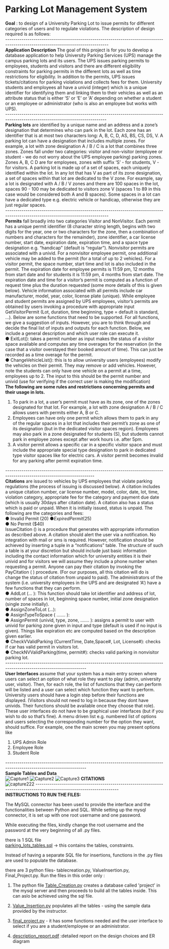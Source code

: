 # Parking Lot Management System
**Goal** : to design of a University Parking Lot to issue permits for different categories of users and to regulate violations. 
The description of design required is as follows:\
---------------------------------------------------------------------------------------------------------------------------------\
**Application Description**
The goal of this project is for you to develop a database application to help University Parking
Services (UPS) manage the campus parking lots and its users. The UPS issues parking permits
to employees, students and visitors and there are different eligibility constraints for parking
permits in the different lots as well as time restrictions for eligibility. In addition to the permits,
UPS issues tickets/citations for parking violations and collects fees for them. University students
and employees all have a univid (integer) which is a unique identifier for identifying them and
linking them to their vehicles as well as an attribute status that is either ‘S’ or ‘E’ or ‘A’
depending on whether a student or an employee or administrator (who is also an employee but
works with UPS).\
--------------------------------------------------------------------------------------------------------------------------------\
**Parking lots** are identified by a unique name and an address and a zone’s designation that
determines who can park in the lot. Each zone has an identifier that is at most two characters
long: A, B, C, D, AS, BS, CS, DS, V. A parking lot can have a designation that includes multiple
zones. For example, a lot with zone designation A / B / C is a lot that combines three zones.
Zones fall under two categories: visitor and non-visitor (employee or student - we do not worry
about the UPS employee parking) parking zones. Zones A, B, C D are for employees, zones
with suffix ‘S’ - for students, V - for visitors.
A parking lot is made up of a set of spaces, each uniquely identified within the lot. In any lot that
has V as part of its zone designation, a set of spaces within that lot are dedicated to the V zone.
For example, say a lot is designated with A / B / V zones and there are 100 spaces in the lot,
spaces 90 - 100 may be dedicated to visitors zone V (spaces 1 to 89 in this case would be
considered both A and B spaces). Some spaces in a lot can have a dedicated type e.g. electric
vehicle or handicap, otherwise they are just regular spaces.\
---------------------------------------------------------------------------------------------------------------------------------\
**Permits** fall broadly into two categories Visitor and NonVisitor. Each permit has a unique permit
identifier (8 character string length, begins with two digits for the year, one or two characters for
the zone, then a combination of numbers and characters for the remainder), zone identifier, a
car license number, start date, expiration date, expiration time, and a space type designation
e.g. “handicap” (default is “regular”). Nonvisitor permits are associated with a univid. For a
nonvisitor employee permit, one additional vehicle may be added to the permit (for a total of up
to 2 vehicles). For a visitor permit, the space number, start time and lot is also included in the
permit. The expiration date for employee permits is 11:59 pm, 12 months from start date and for
students it is 11:59 pm, 4 months from start date. The expiration date and time for a visitor’s
permit is computed as a function of request time plus the duration requested (some more details
of this is given below). Vehicle information associated with all permits include car manufacturer,
model, year, color, license plate (unique). While employee and student permits are assigned by
UPS employees, visitor’s permits are obtained by users invoking a procedure with appropriate
input GetVisitorPermit (Lot, duration, time beginning, type = default is standard, …). Below are
some functions that need to be supported. For all functions, we give a suggestion of inputs.
However, you are to think through and decide the final list of inputs and outputs for each
function. Below, we include a general description and which user role can execute it.\
● ExitLot(): takes a permit number as input makes the status of a visitor space available
and computes any time overages for the reservation (in the case that a visitor
overstayed their booked amount of time). This can just be recorded as a time overage
for the permit.\
● ChangeVehicleList(): this is to allow university users (employees) modify the vehicles on
their permit. They may remove or add vehicles. However, note the students can only
have one vehicle on a permit at a time, employees up to 2. The input to this should be
the permit number and univid (use for verifying if the correct user is making the
modification)\
**The following are some rules and restrictions concerning permits and their usage in lots.**
1. To park in a lot, a user’s permit must have as its zone, one of the zones designated for
that lot. For example, a lot with zone designation A / B / C allows users with permits
either A, B or C.
2. Employees can have only one permit which allows them to park in any of the regular
spaces in a lot that includes their permit’s zone as one of its designation (but in the
dedicated visitor spaces region). Employees may also park in a zone designated for
students (S), but students cannot park in employee zones except after work hours i.e.
after 5pm.
3. A visitor permit allows a specific car in a specific visitor space and must include the
appropriate special type designation to park in dedicated type visitor spaces like for
electric cars. A visitor permit becomes invalid for any parking after permit expiration time.

--------------------------------------------------------------------------------------------------------------------------\
**Citations** are issued to vehicles by UPS employees that violate parking regulations (the process
of issuing is discussed below). A citation includes a unique citation number, car license number,
model, color, date, lot, time, violation category, appropriate fee for the category and payment
due date (which is usually 30days after citation date). A citation also has a status which is paid
or unpaid. When it is initially issued, status is unpaid. The following are the categories and fees:\
● Invalid Permit ($20)\
● Expired Permit ($25)\
● No Permit ($40)\
IssueCitation () is a procedure that generates with appropriate information as described above.
A citation should alert the user via a notification. No integration with mail or sms is required.
However, notification should be achieved by inserting a tuple in a “notifications” table. The
structure of such a table is at your discretion but should include just basic information including
the contact information which for university entities it is their univid and for visitors we will
assume they include a phone number when requesting a permit.
Anyone can pay their citation by invoking the PayCitation ( ) procedure. (For our purposes, all
this citation will do is change the status of citation from unpaid to paid).
The administrators of the system (i.e. university employees in the UPS and are designated ‘A’)
have a few functions that they can perform.\
● AddLot (... ): This function should take lot identifier and address of lot, number of spaces
in lot, beginning space number, initial zone designation (single zone initially).\
● AssignZoneToLot (...):\
● AssignTypeToSpace ( ...…. ):\
● AssignPermit (univid, type, zone, ...…. ): assigns a permit to user with univid for parking
zone given in input and type (default is used if no input is given). Things like expiration
etc are computed based on the description given earlier.\
● CheckVValidParking (CurrentTime, Date,Space#, Lot, License#): checks if car has valid
permit in visitors lot.\
● CheckNVValidParking(time, permit#): checks valid parking in nonvisitor parking lot.\
----------------------------------------------------------------------------------------------------------------------\
**User Interfaces** assume that your system has a main entry screen where users can select an
option of what role they want to play (admin, university user, visitor). Then, for each role, the list
of functions that they can perform will be listed and a user can select which function they want
to perform. University users should have a login step before their functions are displayed.
(Visitors should not need to log in because they dont have univids. Their functions should be
available once they choose that role). These user interfaces do not have to be graphical user
interfaces (but if you wish to do so that’s fine). A menu driven list e.g. numbered list of options
and users selecting the corresponding number for the option they want, should suffice.
For example, one the main screen you may present options like
1. UPS Admin Role
2. Employee Role
3. Student Role

----------------------------------------------------------------------------------------------------------------------\
**Sample Tables and Data**\
![Capture1](https://user-images.githubusercontent.com/70597312/103604960-80a51f00-4f38-11eb-8532-0c92daf8c8de.PNG)
![Capture2](https://user-images.githubusercontent.com/70597312/103604952-7d119800-4f38-11eb-9623-529d6eb321f5.PNG)
![Capture3](https://user-images.githubusercontent.com/70597312/103604955-7edb5b80-4f38-11eb-88ad-8f6265c03bd0.PNG)
**CITATIONS**\
![capture222](https://user-images.githubusercontent.com/70597312/103604957-7f73f200-4f38-11eb-8797-f4702f012ca8.png)
-----------------------------------------------------------------------------------------------------------------------\
**INSTRUCTIONS TO RUN THE FILES:**

The MySQL connector has been used to provide the interface and the functionalities between Python and SQL.
While setting up the mysql connector, it is set up with one root username and one password. 

While executing the files, kindly change the root username and the password at the very beginning of all .py files.  

there is 1 SQL file\
[parking_lots_tables.sql](https://github.com/VM-Kumar/Parking-Lot-Management-System/blob/main/parking_lots_tables.sql) -> this contains the tables, constraints. 

Instead of having a separate SQL file for insertions, functions in the .py files are used to populate the database.


there are 3 python files- tablecreation.py, ValueInsertion.py, Final_Project.py.
Run the files in this order only :

1. The python file [Table_Creation.py](https://github.com/VM-Kumar/Parking-Lot-Management-System/blob/main/Table_Creation.py) creates a database called 'project' in the mysql server and then proceeds to
build all the tables inside. This can aslo be achieved using the sql file. 

2. [Value_Insertion.py](https://github.com/VM-Kumar/Parking-Lot-Management-System/blob/main/Value_Insertion.py) populates all the tables - using the sample data provided by the instructor.

3. [final_project.py](https://github.com/VM-Kumar/Parking-Lot-Management-System/blob/main/final_project%20.py) - it has some functions needed and the user interface to select if you are a student/employee or an administrator.

4. [description_report.pdf](https://github.com/VM-Kumar/Parking-Lot-Management-System/blob/main/description_report%20.pdf) :detailed report on the design choices and ER diagram

